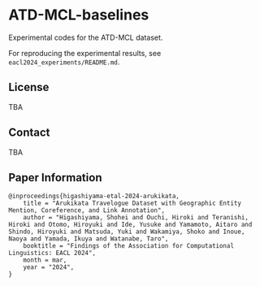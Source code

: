 # ATD-MCL-baselines

Experimental codes for the ATD-MCL dataset.

For reproducing the experimental results, see `eacl2024_experiments/README.md`.

## License

TBA

## Contact

TBA

## Paper Information

~~~~
@inproceedings{higashiyama-etal-2024-arukikata,
    title = "Arukikata Travelogue Dataset with Geographic Entity Mention, Coreference, and Link Annotation",
    author = "Higashiyama, Shohei and Ouchi, Hiroki and Teranishi, Hiroki and Otomo, Hiroyuki and Ide, Yusuke and Yamamoto, Aitaro and Shindo, Hiroyuki and Matsuda, Yuki and Wakamiya, Shoko and Inoue, Naoya and Yamada, Ikuya and Watanabe, Taro",
    booktitle = "Findings of the Association for Computational Linguistics: EACL 2024",
    month = mar,
    year = "2024",
}
~~~~
